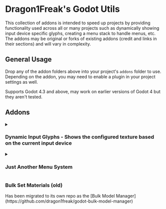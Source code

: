 # Dragon1Freak's Godot Utils

This collection of addons is intended to speed up projects by providing functionality used across all or many projects such as dynamically showing input device specific glyphs, creating a menu stack to handle menus, etc.
The addons may be original or forks of existing addons (credit and links in their sections) and will vary in complexity.

## General Usage

Drop any of the addon folders above into your project's `addons` folder to use. Depending on the addon, you may need to enable a plugin in your project settings as well.

Supports Godot 4.3 and above, may work on earlier versions of Godot 4 but they aren't tested.

## Addons

<details>
  <summary><h3>Dynamic Input Glyphs - Shows the configured texture based on the current input device</h3></summary>

**This requires Nathan Hoad's <a href="https://github.com/nathanhoad/godot_input_helper">Input Helper</a> addon, make sure its installed AND enabled**

It adds a parent class, three different nodes, and a GlyphConfig resource.

- **DynamicSprite2DGlyph**
  - Sprite2D that will set its texture based on the current device and passed GlyphConfig
- **DynamicSprite3DGlyph**
  - Sprite3D that will set its texture based on the current device and passed GlyphConfig
- **DynamicTextureRectGlyph**
  - TextureRect that will set its texture based on the current device and passed GlyphConfig
- **GlyphConfig**
  - Resource that stores the device glyphs. Allows for easy reuse between dynamic glyph nodes.

---

### Instructions

#### Installation:

Drop the <code>dynamic-input-glyph</code> folder into your project's <code>addons</code> folder and enable the <code>Dynamic Input Glyphs</code> plugin in your project settings.

<br>

#### Usage

All of the provided DynamicGlyph nodes are used in the same way, just in different cases (TextureRect for canvas, Sprite2D for 2D, Sprite3D for 3D)

- Add your desired DynamicGlyph node
- Set the <code>Auto Change</code> value as needed
- Add the GlyphConfig, configure if needed
- Thats it!

GlyphConfigs are straightforward but here's a short explanation:

- The <code>Keyboard</code> and <code>Controller</code> textures are your defaults. Keyboard will show for keyboard and mouse, and Controller will show for any non-keyboard device that doesn't have an override
- All of the <code>Specific Controller</code> textures will override the <code>Controller</code> texture if provided. Use this for controller specific glyph textures

Beyond that, the base <code>DynamicGlyph</code> script and the node specific scripts can be extended for further functionality as needed.

---

<details>
  <summary><strong>FAQ</strong></summary>

**Q: Why does this require Input Helper?**

A: Because Nathan Hoad has done all the hard work to make managing input devices easy, and I highly recommend using it for remapping inputs and such. So why not leverage it?

**Q: Why use resources for the glyph configurations instead of a single configuration file?**

A: With a single configuration file, you still have to set up the individual glyph nodes to check for the correct action/input, as well as set up the configuration file itself. Using individual resources means you're still setting up the
glyph configurations like you would with a single file, but you can just add these to whatever dynamic glyph node you want with no extra work. You can also easilly copy/paste them between nodes, save them and quick load them, etc. You could
also set up a few default configurations you might use between multiple projects such as reloading or interacting, and move those between projects without affecting existing configurations or worrying about changing the single config file later.

 </details>
</details>

<details>
  <summary><h3>Just Another Menu System</h3></summary>

JAMS is an easy way to manage your game's menu states. Currently it supports one open menu at a time which should work for most use cases. The MenuRouter and MenuContainer nodes are extensions of the control node and have no other affect on the layout of your menus allowing you to style them as needed. By calling methods on the MenuRouter node, you can easily open, close, or go to menus with just their name, case insensitive.

The MenuContainer node is also easily extended, so you can implement animations or other functionality on open or close.

---

### Instructions

#### Installation:

Drop the <code>just-another-menu-system</code> folder into your project's <code>addons</code> folder and enable the <code>Just Another Menu System</code> plugin in your project settings.

<br>

#### Usage

JAMS currently comes with two nodes, a `MenuRouter` and a `MenuContainer`

**MenuRouter**

`MenuRouter` is the brain of the system. On `ready`, it finds all existing `MenuContainer` children and registers them in its internal `MENUS` object, closing them unless set to `start_open`. It also holds a history stack of opened menus so you can very easily go back one or more steps no matter how deeply nested your menu is.

| Method                                                                                                       | Description                                                                                                                                                                                               |
| ------------------------------------------------------------------------------------------------------------ | --------------------------------------------------------------------------------------------------------------------------------------------------------------------------------------------------------- |
| clear_registered_menus()                                                                                     | Clears all registered menus                                                                                                                                                                               |
| close_all_menus()                                                                                            | Closes all open menus and clears the history stack                                                                                                                                                        |
| close_last_menu(remove_from_stack : bool = false)                                                            | Close the most recent menu. If `remove_from_stack` is true, also removes it from the menu history stack                                                                                                   |
| close_menu(menu_key : String, open_previous_menu : bool = true, on_close_callback : Callable = func(): pass) | Closes the menu registered with the passed key. If `open_previous_menu` is true, the previous menu in the stack is open, if it exists. `on_close_callback` is called after closing the menu, if it exists |
| get_last_menu()                                                                                              | Returns the most recent menu in the stack, if it exists                                                                                                                                                   |
| go_back(open_next : bool = true)                                                                             | Go back one step in the menu history, closing the current menu. If `open_next` is true, opens the previous menu in the stack                                                                              |
| go_to(menu_key : String)                                                                                     | Closes all other menus, clears the menu history, and opens the menu registered with the passed key.                                                                                                       |
| open_menu(menu_key : String, on_open_callback : Callable = func(): pass)                                     | Opens the menu registered with the passed key. `on_open_callback` is called after opening the menu, if it exists                                                                                          |
| register_children()                                                                                          | Finds and registers all MenuContainer child nodes                                                                                                                                                         |
| register_menu(menu_node : MenuContainer, overwrite : bool = true)                                            | Registers the passed MenuContainer with the MenuRouter. If `overwrite` is true, overwrites any previously registered menu of the same name                                                                |

**MenuContainer**

`MenuContainer` is what holds your menus and is controlled by the `MenuRouter`. When being open or closed, the related `on_open()` and `on_close()` methods are called. By default, the visibility is toggled, but you can easily extend the node and override these methods for your own functionality such as triggering animations.

Currently it is **NOT** suggested to nest `MenuContainer` nodes, since only one menu can be open at a time, so the parent menu will be closed, hiding the child menu. You could override the previously mentioned methods and implement this yourself though.

| Method     | Description                 |
| ---------- | --------------------------- |
| on_open()  | Called when the menu opens  |
| on_close() | Called when the menu closes |

</details>

<h3>Bulk Set Materials (old)</h3>
Has been migrated to its own repo as the [Bulk Model Manager](https://github.com/dragon1freak/godot-bulk-model-manager)



